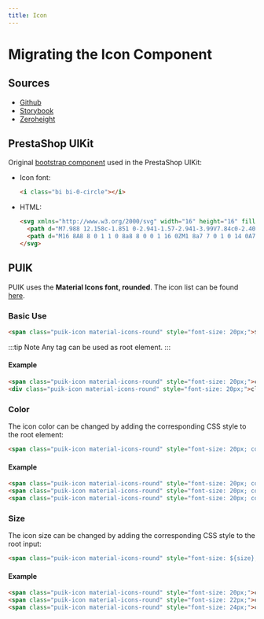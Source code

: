 ```yaml
---
title: Icon
---
```


# Migrating the Icon Component

## Sources

- [Github](https://github.com/PrestaShopCorp/puik/tree/main/packages/components/icon)
- [Storybook](https://uikit.prestashop.com/?path=/story/components-icon--default)
- [Zeroheight](https://zeroheight.com/47c0ab1be/p/309a51-icons)

## PrestaShop UIKit

Original [bootstrap component](https://icons.getbootstrap.com/) used in the PrestaShop UIKit:

- Icon font:
  ```html
  <i class="bi bi-0-circle"></i>
  ```

- HTML:
  ```html
  <svg xmlns="http://www.w3.org/2000/svg" width="16" height="16" fill="currentColor" class="bi bi-0-circle" viewBox="0 0 16 16">
    <path d="M7.988 12.158c-1.851 0-2.941-1.57-2.941-3.99V7.84c0-2.408 1.101-3.996 2.965-3.996 1.857 0 2.935 1.57 2.935 3.996v.328c0 2.408-1.101 3.99-2.959 3.99ZM8 4.951c-1.008 0-1. 629 1. 09-1.629 2.895v.31c0 1.81.627 2.895 1.629 2.895s1.623-1.09 1.623-2.895v-.31c0-1.8-.621-2.895-1.623-2.895Z" />
    <path d="M16 8A8 8 0 1 1 0 8a8 8 0 0 1 16 0ZM1 8a7 7 0 1 0 14 0A7 7 0 0 0 1 8Z" />
  </svg>
  ```

## PUIK

PUIK uses the **Material Icons font, rounded**. The icon list can be found [here](https://fonts.google.com/icons?icon.style=Rounded).

### Basic Use

```html
<span class="puik-icon material-icons-round" style="font-size: 20px;">${icon_name}</span>
```

:::tip Note
Any tag can be used as root element.
:::

#### Example

```html
<span class="puik-icon material-icons-round" style="font-size: 20px;">check</span>
<div class="puik-icon material-icons-round" style="font-size: 20px;">close</div>
```

### Color

The icon color can be changed by adding the corresponding CSS style to the root element:

```html
<span class="puik-icon material-icons-round" style="font-size: 20px; color: ${color};">check</span>
```

#### Example

```html
<span class="puik-icon material-icons-round" style="font-size: 20px; color: green;">check</span>
<span class="puik-icon material-icons-round" style="font-size: 20px; color: rgb(90, 100, 255);">check</span>
<span class="puik-icon material-icons-round" style="font-size: 20px; color: #1D1B1B;">check</span>
```

### Size

The icon size can be changed by adding the corresponding CSS style to the root input:

```html
<span class="puik-icon material-icons-round" style="font-size: ${size};">check</span>
```

#### Example

```html
<span class="puik-icon material-icons-round" style="font-size: 20px;">check</span>
<span class="puik-icon material-icons-round" style="font-size: 22px;">check</span>
<span class="puik-icon material-icons-round" style="font-size: 24px;">check</span>
```
